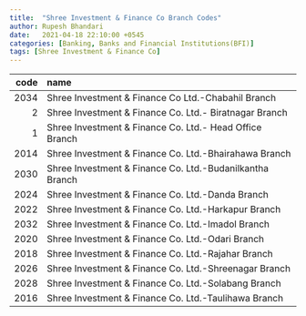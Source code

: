 ```yaml
---
title:  "Shree Investment & Finance Co Branch Codes"
author: Rupesh Bhandari
date:   2021-04-18 22:10:00 +0545
categories: [Banking, Banks and Financial Institutions(BFI)]
tags: [Shree Investment & Finance Co]
---
```


|   code | name                                                     |
|-------:|:---------------------------------------------------------|
|   2034 | Shree Investment & Finance Co Ltd.-Chabahil Branch       |
|      2 | Shree Investment & Finance Co. Ltd.- Biratnagar Branch   |
|      1 | Shree Investment & Finance Co. Ltd.- Head Office Branch  |
|   2014 | Shree Investment & Finance Co. Ltd.-Bhairahawa Branch    |
|   2030 | Shree Investment & Finance Co. Ltd.-Budanilkantha Branch |
|   2024 | Shree Investment & Finance Co. Ltd.-Danda   Branch       |
|   2022 | Shree Investment & Finance Co. Ltd.-Harkapur Branch      |
|   2032 | Shree Investment & Finance Co. Ltd.-Imadol Branch        |
|   2020 | Shree Investment & Finance Co. Ltd.-Odari Branch         |
|   2018 | Shree Investment & Finance Co. Ltd.-Rajahar Branch       |
|   2026 | Shree Investment & Finance Co. Ltd.-Shreenagar Branch    |
|   2028 | Shree Investment & Finance Co. Ltd.-Solabang Branch      |
|   2016 | Shree Investment & Finance Co. Ltd.-Taulihawa  Branch    |